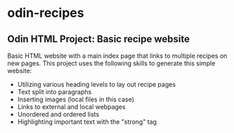 # odin-recipes

## Odin HTML Project: Basic recipe website

Basic HTML website with a main index page that links to multiple recipes on new pages.
This project uses the following skills to generate this simple website:
- Utilizing various heading levels to lay out recipe pages
- Text split into paragraphs
- Inserting images (local files in this case)
- Links to external and local webpages
- Unordered and ordered lists
- Highlighting important text with the "strong" tag